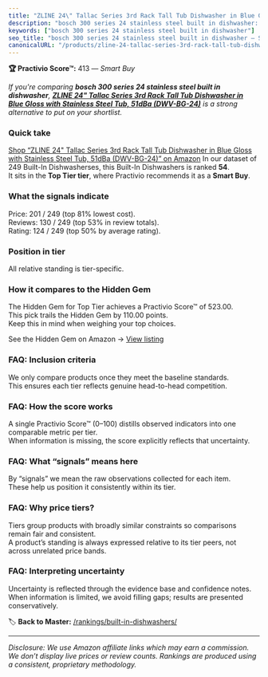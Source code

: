 ```yaml
---
title: "ZLINE 24\" Tallac Series 3rd Rack Tall Tub Dishwasher in Blue Gloss with Stainless Steel Tub, 51dBa (DWV-BG-24)"
description: "bosch 300 series 24 stainless steel built in dishwasher: Data-driven within Top Tier ranking using the Practivio Score™. Positioned by quality, value, demand,…"
keywords: ["bosch 300 series 24 stainless steel built in dishwasher"]
seo_title: "bosch 300 series 24 stainless steel built in dishwasher — Smart Buy Top Tier (2025)"
canonicalURL: "/products/zline-24-tallac-series-3rd-rack-tall-tub-dishwasher-in-blue-gloss-with-stainless-steel-tub-51dba-dwv-bg-24-B096L8KXX4/"
---
```


**🏆 Practivio Score™:** 413 — _Smart Buy_


*If you're comparing **bosch 300 series 24 stainless steel built in dishwasher**, **[ZLINE 24" Tallac Series 3rd Rack Tall Tub Dishwasher in Blue Gloss with Stainless Steel Tub, 51dBa (DWV-BG-24)](https://www.amazon.com/dp/B096L8KXX4?tag=practivio-20)** is a strong alternative to put on your shortlist.*
### Quick take
[Shop “ZLINE 24" Tallac Series 3rd Rack Tall Tub Dishwasher in Blue Gloss with Stainless Steel Tub, 51dBa (DWV-BG-24)” on Amazon](https://www.amazon.com/dp/B096L8KXX4?tag=practivio-20)
In our dataset of 249 Built-In Dishwasherses, this Built-In Dishwashers is ranked **54**.  
It sits in the **Top Tier tier**, where Practivio recommends it as a **Smart Buy**.

### What the signals indicate
Price: 201 / 249 (top 81% lowest cost).  
Reviews: 130 / 249 (top 53% in review totals).  
Rating: 124 / 249 (top 50% by average rating).  

### Position in tier
All relative standing is tier-specific.

### How it compares to the Hidden Gem
The Hidden Gem for Top Tier achieves a Practivio Score™ of 523.00.  
This pick trails the Hidden Gem by 110.00 points.  
Keep this in mind when weighing your top choices.  

See the Hidden Gem on Amazon → [View listing](https://www.amazon.com/dp/B07DM73CX5?tag=practivio-20)

### FAQ: Inclusion criteria
We only compare products once they meet the baseline standards.  
This ensures each tier reflects genuine head-to-head competition.

### FAQ: How the score works
A single Practivio Score™ (0–100) distills observed indicators into one comparable metric per tier.  
When information is missing, the score explicitly reflects that uncertainty.

### FAQ: What “signals” means here
By “signals” we mean the raw observations collected for each item.  
These help us position it consistently within its tier.

### FAQ: Why price tiers?
Tiers group products with broadly similar constraints so comparisons remain fair and consistent.  
A product’s standing is always expressed relative to its tier peers, not across unrelated price bands.

### FAQ: Interpreting uncertainty
Uncertainty is reflected through the evidence base and confidence notes.  
When information is limited, we avoid filling gaps; results are presented conservatively.


🏷️ **Back to Master:** [/rankings/built-in-dishwashers/](/rankings/built-in-dishwashers/)

---
_Disclosure: We use Amazon affiliate links which may earn a commission. We don’t display live prices or review counts. Rankings are produced using a consistent, proprietary methodology._
